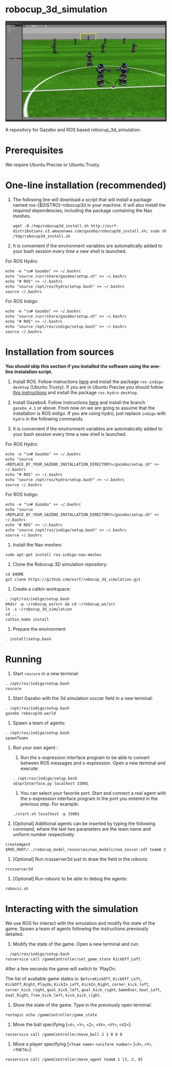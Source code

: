 robocup_3d_simulation
=====================

![Alt text](/naos_robocup.png?raw=true "3D Simulation game simulated in Gazebo")

A repository for Gazebo and ROS based robocup_3d_simulation.

Prerequisites
=============

We require Ubuntu Precise or Ubuntu Trusty.

One-line installation (recommended)
============

1. The following line will download a script that will install a package named
ros-{$DISTRO}-robocup3d in your machine. It will also install the required
dependencies, including the package containing the Nao meshes.

   ```
   wget -O /tmp/robocup3d_install.sh http://osrf-distributions.s3.amazonaws.com/gazebo/robocup3d_install.sh; sudo sh /tmp/robocup3d_install.sh
   ```

1. It is convenient if the environment variables are automatically added to your
bash session every time a new shell is launched.

  For ROS Hydro:

  ~~~
  echo -e "\n# Gazebo" >> ~/.bashrc
  echo "source /usr/share/gazebo/setup.sh" >> ~/.bashrc
  echo "# ROS" >> ~/.bashrc
  echo "source /opt/ros/hydro/setup.bash" >> ~/.bashrc
  source ~/.bashrc
  ~~~

  For ROS Indigo:

  ~~~
  echo -e "\n# Gazebo" >> ~/.bashrc
  echo "source /usr/share/gazebo/setup.sh" >> ~/.bashrc
  echo "# ROS" >> ~/.bashrc
  echo "source /opt/ros/indigo/setup.bash" >> ~/.bashrc
  source ~/.bashrc
  ~~~

Installation from sources
=========================

**You should skip this section if you installed the software using the one-line
instalation script.**

1. Install ROS. Follow instructions
 [here](http://wiki.ros.org/indigo/Installation/Ubuntu) and install the package
 `ros-indigo-desktop` (Ubuntu Trusty). If you are in Ubuntu Precise you should
 follow [this instructions](http://wiki.ros.org/hydro/Installation/Ubuntu) and
 install the package `ros-hydro-desktop`.

1. Install Gazebo4. Follow instructions
 [here](http://gazebosim.org/tutorials?tut=install_from_source&cat=install) and
 install the branch `gazebo_4.1` or above. From now on we are going to assume
 that the installation is ROS indigo. If you are using hydro, just replace
 `indigo` with `hydro` in the following commands.

1. It is convenient if the environment variables are automatically added to your
bash session every time a new shell is launched.

  For ROS Hydro:

  ~~~
  echo -e "\n# Gazebo" >> ~/.bashrc
  echo "source <REPLACE_BY_YOUR_GAZEBO_INSTALLATION_DIRECTORY>/gazebo/setup.sh" >> ~/.bashrc
  echo "# ROS" >> ~/.bashrc
  echo "source /opt/ros/hydro/setup.bash" >> ~/.bashrc
  source ~/.bashrc
  ~~~

  For ROS Indigo:

  ~~~
  echo -e "\n# Gazebo" >> ~/.bashrc
  echo "source <REPLACE_BY_YOUR_GAZEBO_INSTALLATION_DIRECTORY>/gazebo/setup.sh" >> ~/.bashrc
  echo "# ROS" >> ~/.bashrc
  echo "source /opt/ros/indigo/setup.bash" >> ~/.bashrc
  source ~/.bashrc
  ~~~

1. Install the Nao meshes:

  ~~~
  sudo apt-get install ros-indigo-nao-meshes
  ~~~

1. Clone the Robocup 3D simulation repository:

  ~~~
  cd $HOME
  git clone https://github.com/osrf/robocup_3d_simulation.git
  ~~~

1. Create a catkin workspace:

  ~~~
  . /opt/ros/indigo/setup.bash
  mkdir -p ~/robocup_ws/src && cd ~/robocup_ws/src
  ln -s ~/robocup_3d_simulation
  cd ..
  catkin_make install
  ~~~

1. Prepare the environment:

  ~~~
  . install/setup.bash
  ~~~

Running
=======

1. Start `roscore` in a new terminal:

  ~~~
  . /opt/ros/indigo/setup.bash
  roscore
  ~~~

1. Start Gazebo with the 3d simulation soccer field in a new terminal:

  ~~~
  . /opt/ros/indigo/setup.bash
  gazebo robocup3d.world
  ~~~

1. Spawn a team of agents:

  ~~~
  . /opt/ros/indigo/setup.bash
  spawnTeams
  ~~~

1. Run your own agent.:

    1. Run the s-expression interface program to be able to convert between ROS
    messages and s-expression. Open a new terminal and execute:

      ~~~
      . /opt/ros/indigo/setup.bash
      sExprInterface.py localhost 33001
      ~~~

    1. You can select your favorite port. Start and connect a real agent with the
    s-expression interface program in the port you entered in the previous step.
    For example:

      ~~~
      ./start.sh localhost -p 33001
      ~~~

1. [Optional] Additional agents can be inserted by typing the following command,
  where the last two parameters are the team name and uniform number
  respectively:

  ~~~
  createAgent $ROS_ROOT/../robocup_model_resources/nao_models/nao_soccer.sdf teamA 3
  ~~~

1. [Optional] Run rcssserver3d just to draw the field in the roboviz:

  ~~~
  rcssserver3d
  ~~~

1. [Optional] Run roboviz to be able to debug the agents:

  ~~~
  roboviz.sh
  ~~~


Interacting with the simulation
===============================

We use ROS for interact with the simulation and modify the state of the game.
Spawn a team of agents following the instructions previously detailed.

1. Modify the state of the game. Open a new terminal and run:

  ~~~
  . /opt/ros/indigo/setup.bash
  rosservice call /gameController/set_game_state KickOff_Left
  ~~~

  After a few seconds the game will switch to `PlayOn.

  The list of available game states is: `BeforeKickOff`, `KickOff_Left`,
  `KickOff_Right`, `PlayOn`, `KickIn_Left`, `KickIn_Right`, `corner_kick_left`,
  `corner_kick_right`, `goal_kick_left`, `goal_kick_right`, `GameOver`,
  `Goal_Left`, `Goal_Right`, `free_kick_left`, `kick_kick_right`.

1. Show the state of the game. Type in the previously open terminal:

  ~~~
  rostopic echo /gameController/game_state
  ~~~

1. Move the ball specifying [`<X>`, `<Y>`, `<Z>`, `<VX>`, `<VY>`, `<VZ>`]:

  ~~~
  rosservice call /gameController/move_ball 2 1 0 0 0
  ~~~

1. Move a player specifying [`<Team name>` `<uniform number>` [`<X>`, `<Y>`, `<THETA>`]:

  ~~~
  rosservice call /gameController/move_agent teamA 1 [3, 2, 0]
  ~~~
